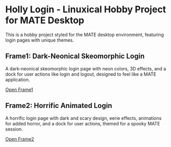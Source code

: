 # Holly Login - Linuxical Hobby Project for MATE Desktop

This is a hobby project styled for the MATE desktop environment, featuring login pages with unique themes.

## Frame1: Dark-Neonical Skeomorphic Login

A dark-neonical skeomorphic login page with neon colors, 3D effects, and a dock for user actions like login and logout, designed to feel like a MATE application.

[Open Frame1](frame1/index.html)

## Frame2: Horrific Animated Login

A horrific login page with dark and scary design, eerie effects, animations for added horror, and a dock for user actions, themed for a spooky MATE session.

[Open Frame2](frame2/index.html)
